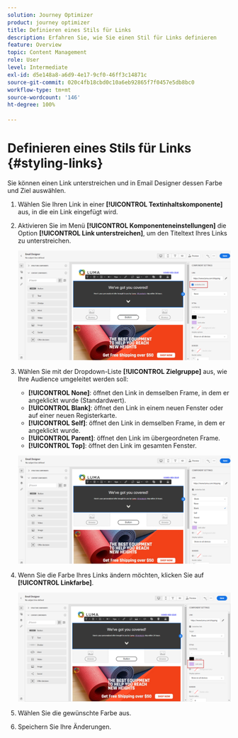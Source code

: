 ```yaml
---
solution: Journey Optimizer
product: journey optimizer
title: Definieren eines Stils für Links
description: Erfahren Sie, wie Sie einen Stil für Links definieren
feature: Overview
topic: Content Management
role: User
level: Intermediate
exl-id: d5e148a8-a6d9-4e17-9cf0-46ff3c14871c
source-git-commit: 020c4fb18cbd0c10a6eb92865f7f0457e5db8bc0
workflow-type: tm+mt
source-wordcount: '146'
ht-degree: 100%

---
```


# Definieren eines Stils für Links {#styling-links}

Sie können einen Link unterstreichen und in Email Designer dessen Farbe und Ziel auswählen.

1. Wählen Sie Ihren Link in einer **[!UICONTROL Textinhaltskomponente]** aus, in die ein Link eingefügt wird.

1. Aktivieren Sie im Menü **[!UICONTROL Komponenteneinstellungen]** die Option **[!UICONTROL Link unterstreichen]**, um den Titeltext Ihres Links zu unterstreichen.

   ![](assets/link_1.png)

1. Wählen Sie mit der Dropdown-Liste **[!UICONTROL Zielgruppe]** aus, wie Ihre Audience umgeleitet werden soll:

   * **[!UICONTROL None]**: öffnet den Link in demselben Frame, in dem er angeklickt wurde (Standardwert).
   * **[!UICONTROL Blank]**: öffnet den Link in einem neuen Fenster oder auf einer neuen Registerkarte.
   * **[!UICONTROL Self]**: öffnet den Link in demselben Frame, in dem er angeklickt wurde.
   * **[!UICONTROL Parent]**: öffnet den Link im übergeordneten Frame.
   * **[!UICONTROL Top]**: öffnet den Link im gesamten Fenster.

   ![](assets/link_2.png)

1. Wenn Sie die Farbe Ihres Links ändern möchten, klicken Sie auf **[!UICONTROL Linkfarbe]**.

   ![](assets/link_3.png)

1. Wählen Sie die gewünschte Farbe aus.

1. Speichern Sie Ihre Änderungen.
